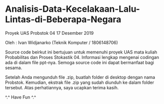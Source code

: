 # Analisis-Data-Kecelakaan-Lalu-Lintas-di-Beberapa-Negara

Proyek UAS Probstok 04
17 Desember 2019

Oleh : Ivan Widjanarko (Teknik Komputer / 1806148706)

Source code beirkut ini bertujuan untuk memenuhi proyek UAS mata kuliah Probabilitas dan Proses Stokastik 04.
Informasi lengkap mengenai codingan ada di dalam file ppt-nya.
Semoga source code ini dapat bermanfaat bagi sesama.

Setelah Anda mengunduh file .zip, buatlah folder di desktop dengan nama Probstok.
Kemudian, ekstrak file .zip yang sudah diunduh ke dalam folder tersebut.
Atas perhatiannya, saya ucapkan terima kasih.

^.^ Have Fun ^.^
